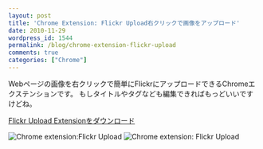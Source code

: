 ```yaml
---
layout: post
title: 'Chrome Extension: Flickr Upload右クリックで画像をアップロード'
date: 2010-11-29
wordpress_id: 1544
permalink: /blog/chrome-extension-flickr-upload
comments: true
categories: ["Chrome"]
---
```

Webページの画像を右クリックで簡単にFlickrにアップロードできるChromeエクステンションです。
もしタイトルやタグなども編集できればもっどいいですけどね。

[Flickr Upload Extensionをダウンロード](https://chrome.google.com/extensions/detail/nacmiiefmonpjkmcfhkajdhcgdnglaje)

<img src="https://chrome.google.com/extensions/img/nacmiiefmonpjkmcfhkajdhcgdnglaje/1284778713.67/screenshot/6001" alt="Chrome extension:Flickr Upload" />
<img src="https://chrome.google.com/extensions/img/nacmiiefmonpjkmcfhkajdhcgdnglaje/1284778713.67/screenshot/2001" alt="Chrome extension: Flickr Upload" />
